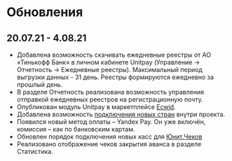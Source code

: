 # Обновления

## 20.07.21 - 4.08.21

* Добавлена возможность скачивать ежедневные реестры от АО «Тинькофф Банк» в личном кабинете Unitpay \(Управление -&gt; Отчетность -&gt; Ежедневные реестры\).  Максимальный период выгрузки данных - 31 день. Реестры формируются ежедневно за прошлый день.
* В разделе Отчетность реализована возможность управления отправкой ежедневных реестров на регистрационную почту. 
* Опубликован модуль Unitpay в маркетплейсе [Ecwid](https://help.unitpay.ru/modules/cms-modules/ecwid). 
* Добавлена возможность [подключения новых стран](https://help.unitpay.ru/unitpay-management/instrukciya-po-interfeisu#strany) внутри проекта. 
* Появился новый метод оплаты – Yandex Pay. Он уже включён, комиссия – как по банковским картам.
* Обновлен порядок подключения новых касс для [Юнит.Чеков](https://help.unitpay.ru/online-cash-register/unit.receipts)
* Реализовано отображение чеков закрытия аванса в разделе Статистика.

## 



